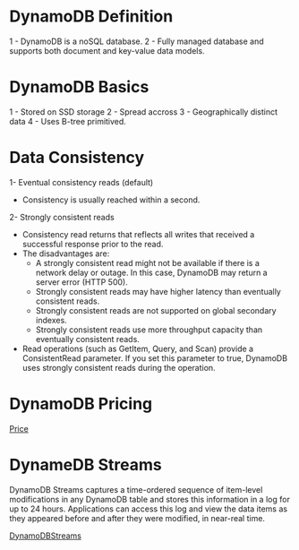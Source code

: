 
# DynamoDB Definition

1 - DynamoDB is a noSQL database.
2 - Fully managed database and supports both document and key-value data models.

# DynamoDB Basics

1 - Stored on SSD storage
2 - Spread accross 
3 - Geographically distinct data
4 - Uses B-tree primitived.

# Data Consistency

1- Eventual consistency reads (default)
- Consistency is usually reached within a second.

2- Strongly consistent reads
- Consistency read returns that reflects all writes that received a successful response prior to the read.
- The disadvantages are:
    - A strongly consistent read might not be available if there is a network delay or outage. In this case, DynamoDB may return a server error (HTTP 500).
    - Strongly consistent reads may have higher latency than eventually consistent reads.
    - Strongly consistent reads are not supported on global secondary indexes.
    - Strongly consistent reads use more throughput capacity than eventually consistent reads.
- Read operations (such as GetItem, Query, and Scan) provide a ConsistentRead parameter. If you set this parameter to true, DynamoDB uses strongly consistent reads during the operation.


# DynamoDB Pricing

[Price](https://aws.amazon.com/dynamodb/pricing/on-demand/)


# DynameDB Streams
DynamoDB Streams captures a time-ordered sequence of item-level modifications in any DynamoDB table and stores this information in a log for up to 24 hours. Applications can access this log and view the data items as they appeared before and after they were modified, in near-real time.


[DynamoDBStreams](https://docs.aws.amazon.com/amazondynamodb/latest/developerguide/Streams.html)
